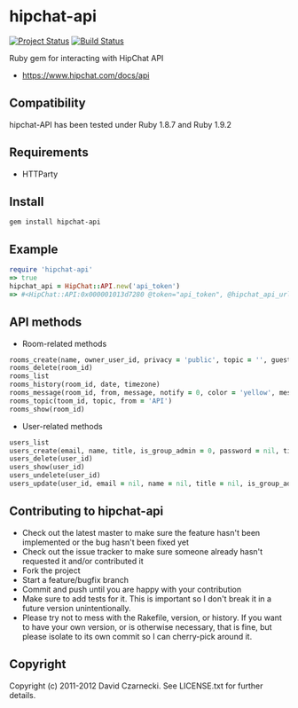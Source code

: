 # hipchat-api

[![Project Status](http://stillmaintained.com/czarneckid/hipchat-api.png)](http://stillmaintained.com/czarneckid/hipchat-api) [![Build Status](http://travis-ci.org/czarneckid/hipchat-api.png)](http://travis-ci.org/czarneckid/hipchat-api)

Ruby gem for interacting with HipChat API

* https://www.hipchat.com/docs/api

## Compatibility

hipchat-API has been tested under Ruby 1.8.7 and Ruby 1.9.2

## Requirements

* HTTParty

## Install

```
gem install hipchat-api
```

## Example

```ruby
require 'hipchat-api'
=> true 
hipchat_api = HipChat::API.new('api_token')
=> #<HipChat::API:0x000001013d7280 @token="api_token", @hipchat_api_url="https://api.hipchat.com/v1"> 		
```
	 
## API methods

* Room-related methods

```ruby
rooms_create(name, owner_user_id, privacy = 'public', topic = '', guest_access = 0)
rooms_delete(room_id)
rooms_list	
rooms_history(room_id, date, timezone)	
rooms_message(room_id, from, message, notify = 0, color = 'yellow', message_format = 'html')  
rooms_topic(toom_id, topic, from = 'API')
rooms_show(room_id)  
```
  
* User-related methods

```ruby
users_list  
users_create(email, name, title, is_group_admin = 0, password = nil, timezone = 'UTC')
users_delete(user_id)  
users_show(user_id)
users_undelete(user_id)
users_update(user_id, email = nil, name = nil, title = nil, is_group_admin = nil, password = nil, timezone = nil)
```
  
## Contributing to hipchat-api
 
* Check out the latest master to make sure the feature hasn't been implemented or the bug hasn't been fixed yet
* Check out the issue tracker to make sure someone already hasn't requested it and/or contributed it
* Fork the project
* Start a feature/bugfix branch
* Commit and push until you are happy with your contribution
* Make sure to add tests for it. This is important so I don't break it in a future version unintentionally.
* Please try not to mess with the Rakefile, version, or history. If you want to have your own version, or is otherwise necessary, that is fine, but please isolate to its own commit so I can cherry-pick around it.

## Copyright

Copyright (c) 2011-2012 David Czarnecki. See LICENSE.txt for further details.